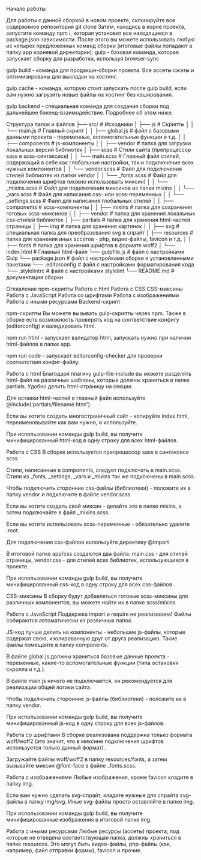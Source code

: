 Начало работы

Для работы с данной сборкой в новом проекте, склонируйте все содержимое репозитория
git clone <this repo> Затем, находясь в корне проекта, запустите команду npm i, которая установит все находящиеся в package.json зависимости. После этого вы можете использовать любую из четырех предложенных команд сборки (итоговые файлы попадают в папку app корневой директории):
gulp - базовая команда, которая запускает сборку для разработки, используя browser-sync

gulp build - команда для продакшн-сборки проекта. Все ассеты сжаты и оптимизированы для выкладки на хостинг.

gulp cache - команда, которую стоит запускать после gulp build, если вам нужно загрузить новые файлы на хостинг без кэширования.

gulp backend - специальная команда для создания сборки под дальнейшее бэкенд-взаимодействие. Подробнее об этом ниже.

Структура папок и файлов
├── src/                          # Исходники
│   ├── js                        # Скрипты
│   │   └── main.js               # Главный скрипт
│   │   ├── global.js             # файл с базовыми данными проекта - переменные, вспомогательные функции и т.д.
│   │   ├── components            # js-компоненты
│   │   ├── vendor                # папка для загрузки локальных версий библиотек
│   ├── scss                      # Стили сайта (препроцессор sass в scss-синтаксисе)
│   │   └── main.scss             # Главный файл стилей, содержащий в себе как глобальные настройки, так и подключение всех нужных компонентов
│   │   └── vendor.scss           # Файл для подключения стилей библиотек из папки vendor
│   │   └── _fonts.scss           # Файл для подключения шрифтов (можно использовать миксин)
│   │   └── _mixins.scss          # Файл для подключения миксинов из папки mixins
│   │   └── _vars.scss            # Файл для написания css- или scss-переменных
│   │   └── _settings.scss        # Файл для написания глобальных стилей
│   │   ├── components            # scss-компоненты
│   │   ├── mixins                # папка для сохранения готовых scss-миксинов
│   │   ├── vendor                # папка для хранения локальных css-стилей библиотек
│   ├── partials                  # папка для хранения html-частей страницы
│   ├── img                       # папка для хранения картинок
│   │   ├── svg                   # специальная папка для преобразования svg в спрайт
│   ├── resources                 # папка для хранения иных ассетов - php, видео-файлы, favicon и т.д.
│   │   ├── fonts                 # папка для хранения шрифтов в формате woff2
│   └── index.html                # Главный html-файл
└── gulpfile.js                   # файл с настройками Gulp
└── package.json                  # файл с настройками сборки и установленными пакетами
└── .editorconfig                 # файл с настройками форматирования кода
└── .stylelintrc                  # файл с настройками stylelint
└── README.md                     # документация сборки

Оглавление
npm-скрипты
Работа с html
Работа с CSS
CSS-миксины
Работа с JavaScript
Работа со шрифтами
Работа с изображениями
Работа с иными ресурсами
Backend-скрипт

npm-скрипты
Вы можете вызывать gulp-скрипты через npm. Также в сборке есть возможность проверять код на соответствие конфигу (editorconfig) и валидировать html.

npm run html - запускает валидатор html, запускать нужно при наличии html-файлов в папке app.

npm run code - запускает editorconfig-checker для проверки соответствия конфиг-файлу.

Работа с html
Благодаря плагину gulp-file-include вы можете разделять html-файл на различные шаблоны, которые должны храниться в папке partials. Удобно делить html-страницу на секции.

Для вставки html-частей в главный файл используйте @include('partials/filename.html')

Если вы хотите создать многостраничный сайт - копируйте index.html, переименовывайте как вам нужно, и используйте.

При использовании команды gulp build, вы получите минифицированный html-код в одну строку для всех html-файлов.

 
Работа с CSS
В сборке используется препроцессор sass в синтаксисе scss.

Стили, написанные в components, следует подключать в main.scss. Стили из _fonts, _settings, _vars и _mixins так же подключены в main.scss.

Чтобы подключить сторонние css-файлы (библиотеки) - положите их в папку vendor и подключите в файле vendor.scss

Если вы хотите создать свой миксин - делайте это в папке mixins, а затем подключайте в файл _mixins.scss.

Если вы хотите использовать scss-переменные - обязательно удалите :root.

Для подключения css-файлов используйте директиву @import

В итоговой папке app/css создаются два файла:
main.css - для стилей страницы,
vendor.css - для стилей всех библиотек, использующихся в проекте.

При использовании команды gulp build, вы получите минифицированный css-код в одну строку для всех css-файлов.

CSS-миксины
В сборку будут добавляться готовые scss-миксины для различных компонентов, вы можете найти их в папке scss/mixins

Работа с JavaScript
Поддержка import и require не реализована! Файлы собираются автоматически из различных папок.

JS-код лучше делить на компоненты - небольшие js-файлы, которые содержат свою, изолированную друг от друга реализацию. Такие файлы помещайте в папку components.

В файле global.js должны храниться базовые данные проекта - переменные, какие-то вспомогательные функции (типа остановки скролла и т.д.).

В файле main.js ничего не подключается, он рекомендуется для реализации общей логики сайта.

Чтобы подключить сторонние js-файлы (библиотеки) - положите их в папку vendor.

При использовании команды gulp build, вы получите минифицированный js-код в одну строку для всех js-файлов.

Работа со шрифтами
В сборке реализована поддержка только формата woff/woff2 (это значит, что в миксине подключения шрифтов используется только данный формат).

Загружайте файлы woff/woff2 в папку resources/fonts, а затем вызывайте миксин @font-face в файле _fonts.scss.

Работа с изображениями
Любые изображения, кроме favicon кладите в папку img.

Если вам нужно сделать svg-спрайт, кладите нужные для спрайта svg-файлы в папку img/svg. Иные svg-файлы просто оставляйте в папке img.

При использовании команды gulp build, вы получите минифицированные изображения в итоговой папке img.

Работа с иными ресурсами
Любые ресурсы (ассеты) проекта, под которые не отведена соответствующая папка, должны храниться в папке resources. Это могут быть видео-файлы, php-файлы (как, например, файл отправки формы), favicon и прочие.
